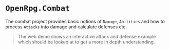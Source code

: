 # `OpenRpg.Combat`

The combat project provides basic notions of `Damage`, `Abilities` and how to process `Attacks` into damage and calculate defenses etc.

> The web demo shows an interactive attack and defense example which should be looked at to get a more in depth understanding.